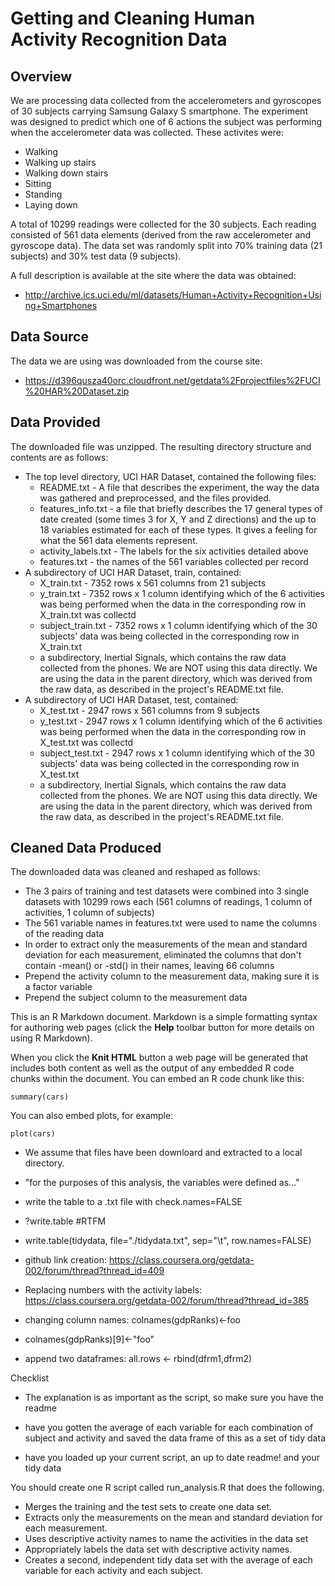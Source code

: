Getting and Cleaning Human Activity Recognition Data 
====================================================

## Overview

We are processing data collected from the accelerometers and gyroscopes of 30 subjects carrying Samsung Galaxy S smartphone. The experiment was designed to predict which one of 6 actions the subject was performing when the accelerometer data was collected. These activites were: 
* Walking
* Walking up stairs
*	Walking down stairs
*	Sitting
*	Standing
*	Laying down

A total of 10299 readings were collected for the 30 subjects. Each reading consisted of 561 data elements (derived from the raw accelerometer and gyroscope data). The data set was randomly split into 70% training data (21 subjects) and 30% test data (9 subjects).

A full description is available at the site where the data was obtained: 
* http://archive.ics.uci.edu/ml/datasets/Human+Activity+Recognition+Using+Smartphones 


## Data Source
The data we are using was downloaded from the course site:
* https://d396qusza40orc.cloudfront.net/getdata%2Fprojectfiles%2FUCI%20HAR%20Dataset.zip 

## Data Provided
The downloaded file was unzipped. The resulting directory structure and contents are as follows:
* The top level directory, UCI HAR Dataset, contained the following files:
  * README.txt - A file that describes the experiment, the way the data was gathered and preprocessed, and the files provided.
  * features_info.txt - a file that briefly describes the 17 general types of date created (some times 3 for X, Y and Z directions) and the up to 18 variables estimated for each of these types. It gives a feeling for what the 561 data elements represent.
  * activity_labels.txt - The labels for the six activities detailed above
  * features.txt - the names of the 561 variables collected per record
* A subdirectory of UCI HAR Dataset, train, contained:
  * X_train.txt - 7352 rows x 561 columns from 21 subjects
  * y_train.txt - 7352 rows x 1 column identifying which of the 6 activities was being performed when the data in the corresponding row in X_train.txt was collectd
  * subject_train.txt - 7352 rows x 1 column identifying which of the 30 subjects' data was being collected in the corresponding row in X_train.txt
  * a subdirectory, Inertial Signals, which contains the raw data collected from the phones. We are NOT using this data directly. We are using the data in the parent directory, which was derived from the raw data, as described in the project's README.txt file.
* A subdirectory of UCI HAR Dataset, test, contained:
  * X_test.txt - 2947 rows x 561 columns from 9 subjects
  * y_test.txt - 2947 rows x 1 column identifying which of the 6 activities was being performed when the data in the corresponding row in X_test.txt was collectd
  * subject_test.txt - 2947 rows x 1 column identifying which of the 30 subjects' data was being collected in the corresponding row in X_test.txt
  * a subdirectory, Inertial Signals, which contains the raw data collected from the phones. We are NOT using this data directly. We are using the data in the parent directory, which was derived from the raw data, as described in the project's README.txt file.
  
## Cleaned Data Produced
The downloaded data was cleaned and reshaped as follows:
* The 3 pairs of training and test datasets were combined into 3 single datasets with 10299 rows each (561 columns of readings, 1 column of activities, 1 column of subjects)
* The 561 variable names in features.txt were used to name the columns of the reading data
* In order to extract only the measurements of the mean and standard deviation for each measurement, eliminated the columns that don't contain -mean() or -std() in their names, leaving 66 columns
* Prepend the activity column to the measurement data, making sure it is a factor variable
* Prepend the subject column to the measurement data







This is an R Markdown document. Markdown is a simple formatting syntax for authoring web pages (click the **Help** toolbar button for more details on using R Markdown).

When you click the **Knit HTML** button a web page will be generated that includes both content as well as the output of any embedded R code chunks within the document. You can embed an R code chunk like this:

```{r}
summary(cars)
```

You can also embed plots, for example:

```{r fig.width=7, fig.height=6}
plot(cars)
```

* We assume that files have been downloard and extracted to a local directory.
* "for the purposes of this analysis, the variables were defined as..."
*  write the table to a .txt file with check.names=FALSE
* ?write.table   #RTFM
* write.table(tidydata, file="./tidydata.txt", sep="\t", row.names=FALSE)
* github link creation: https://class.coursera.org/getdata-002/forum/thread?thread_id=409
* Replacing numbers with the activity labels: https://class.coursera.org/getdata-002/forum/thread?thread_id=385

* changing column names: colnames(gdpRanks)<-foo
* colnames(gdpRanks)[9]<-"foo"
* append two dataframes: all.rows <- rbind(dfrm1,dfrm2)


Checklist
* The explanation is as important as the script, so make sure you have the readme

* have you gotten the average of each variable for each combination of subject and activity and saved the data frame of this as a set of tidy data
* have you loaded up your current script, an up to date readme! and your tidy data

You should create one R script called run_analysis.R that does the following. 
* Merges the training and the test sets to create one data set.
* Extracts only the measurements on the mean and standard deviation for each measurement. 
* Uses descriptive activity names to name the activities in the data set
* Appropriately labels the data set with descriptive activity names. 
* Creates a second, independent tidy data set with the average of each variable for each activity and each subject. 